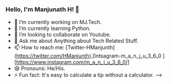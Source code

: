 ### Hello, I'm Manjunath H! 👋

- 🔭 I’m currently working on MJ.Tech.
- 🌱 I’m currently learning Python.
- 👯 I’m looking to collaborate on Youtube.
- 💬 Ask me about Anything about Tech Related Stuff.
- 📫 How to reach me: [Twitter-HManjunth] (https://twitter.com/HManjunth),[Intsagram-m_a_n_j_u_3_6_0 ] [https://www.instagram.com/m_a_n_j_u_3_6_0/]
- 😄 Pronouns: He/His.
- ⚡ Fun fact: It's easy to calculate a tip without a calculator.
-->
